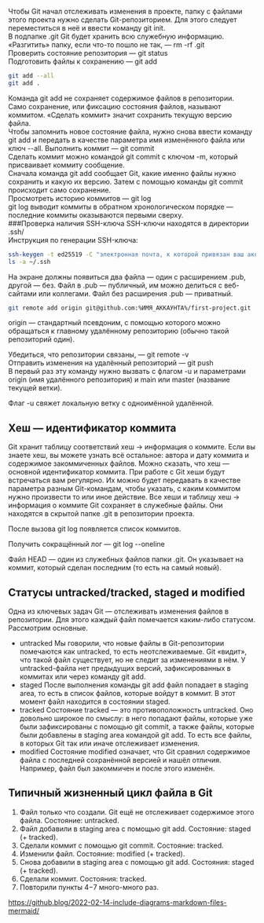 Чтобы Git начал отслеживать изменения в проекте, папку с файлами этого проекта нужно сделать Git-репозиторием.
Для этого следует переместиться в неё и ввести команду git init.  
В подпапке .git Git будет хранить всю служебную информацию.  
«Разгитить» папку, если что-то пошло не так, — rm -rf .git  
Проверить состояние репозитория — git status  
Подготовить файлы к сохранению — git add  
```bash
git add --all
git add .
```  

Команда git add не сохраняет содержимое файлов в репозитории.  
Само сохранение, или фиксацию состояния файлов, называют коммитом. «Сделать коммит» значит сохранить текущую версию файла.  
Чтобы запомнить новое состояние файла, нужно снова ввести команду git add и передать в качестве параметра имя изменённого файла или ключ --all.
Выполнить коммит — git commit  
Сделать коммит можно командой git commit c ключом -m, который присваивает коммиту сообщение.  
Сначала команда git add сообщает Git, какие именно файлы нужно сохранить и какую их версию. Затем с помощью команды git commit происходит само сохранение.  
Просмотреть историю коммитов — git log  
git log выводит коммиты в обратном хронологическом порядке — последние коммиты оказываются первыми сверху.  
###Проверка наличия SSH-ключа
SSH-ключи находятся в директории .ssh/  
Инструкция по генерации SSH-ключа:  
```bash
ssh-keygen -t ed25519 -C "электронная почта, к которой привязан ваш аккаунт на GitHub"
ls -a ~/.ssh
```

На экране должны появиться два файла — один с расширением .pub, другой — без. Файл в .pub — публичный, им можно делиться с веб-сайтами или коллегами. Файл без расширения .pub — приватный.  

```bash
git remote add origin git@github.com:%ИМЯ_АККАУНТА%/first-project.git
```

origin — стандартный псевдоним, с помощью которого можно обращаться к главному удалённому репозиторию (обычно такой репозиторий один).  

Убедиться, что репозитории связаны, — git remote -v  
Отправить изменения на удалённый репозиторий — git push  
В первый раз эту команду нужно вызвать с флагом -u и параметрами origin (имя удалённого репозитория) и main или master (название текущей ветки).  

Флаг -u свяжет локальную ветку с одноимённой удалённой.

## Хеш — идентификатор коммита

Git хранит таблицу соответствий хеш → информация о коммите. Если вы знаете хеш, вы можете узнать всё остальное: автора и дату коммита и содержимое закоммиченных файлов.
Можно сказать, что хеш — основной идентификатор коммита.
При работе с Git хеши будут встречаться вам регулярно. Их можно будет передавать в качестве параметра разным Git-командам, чтобы указать, с каким коммитом нужно произвести то или иное действие.
Все хеши и таблицу хеш → информация о коммите Git сохраняет в служебные файлы.
Они находятся в скрытой папке .git в репозитории проекта.

После вызова git log появляется список коммитов.

Получить сокращённый лог — git log --oneline

Файл HEAD — один из служебных файлов папки .git.
Он указывает на коммит, который сделан последним (то есть на самый новый).

## Статусы untracked/tracked, staged и modified
Одна из ключевых задач Git — отслеживать изменения файлов в репозитории. Для этого каждый файл помечается каким-либо статусом. Рассмотрим основные.
* untracked 
Мы говорили, что новые файлы в Git-репозитории помечаются как untracked, то есть неотслеживаемые. Git «видит», что такой файл существует, но не следит за изменениями в нём. У untracked-файла нет предыдущих версий, зафиксированных в коммитах или через команду git add.
* staged
После выполнения команды git add файл попадает в staging area, то есть в список файлов, которые войдут в коммит. В этот момент файл находится в состоянии staged.
* tracked
Состояние tracked — это противоположность untracked. Оно довольно широкое по смыслу: в него попадают файлы, которые уже были зафиксированы с помощью git commit, а также файлы, которые были добавлены в staging area командой git add. То есть все файлы, в которых Git так или иначе отслеживает изменения.
* modified
Состояние modified означает, что Git сравнил содержимое файла с последней сохранённой версией и нашёл отличия. Например, файл был закоммичен и после этого изменён.

## Типичный жизненный цикл файла в Git

1. Файл только что создали. Git ещё не отслеживает содержимое этого файла. Состояние: untracked.
2. Файл добавили в staging area с помощью git add. Состояние: staged (+ tracked).
3. Сделали коммит с помощью git commit. Состояние: tracked.
4. Изменили файл. Состояние: modified (+ tracked).
5. Снова добавили в staging area с помощью git add. Состояния: staged (+ tracked).
6. Сделали коммит. Состояния: tracked.
7. Повторили пункты 4−7 много-много раз.

https://github.blog/2022-02-14-include-diagrams-markdown-files-mermaid/


